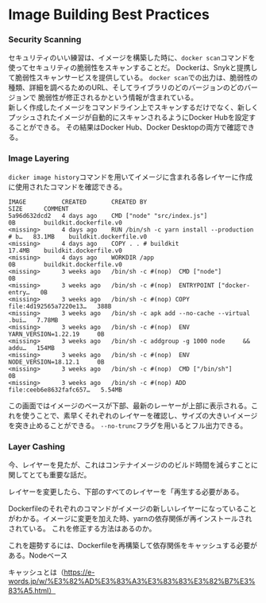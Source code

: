# Image Building Best Practices

### Security Scanning

セキュリティのいい練習は、イメージを構築した時に、```docker scan```コマンドを使ってセキュリティの脆弱性をスキャンすることだ。
Dockerは、Snykと提携して脆弱性スキャンサービスを提供している。
```docker scan```での出力は、脆弱性の種類、詳細を調べるためのURL、そしてライブラリのどのバージョンのどのバージョンで
脆弱性が修正されるかという情報が含まれている。
<br>
新しく作成したイメージをコマンドライン上でスキャンするだけでなく、新しくプッシュされたイメージが自動的にスキャンされるようにDocker Hubを設定することができる。
その結果はDocker Hub、Docker Desktopの両方で確認できる。

### Image Layering

```dicker image history```コマンドを用いてイメージに含まれる各レイヤーに作成に使用されたコマンドを確認できる。
```
IMAGE          CREATED       CREATED BY                                      SIZE      COMMENT
5a96d632dcd2   4 days ago    CMD ["node" "src/index.js"]                     0B        buildkit.dockerfile.v0
<missing>      4 days ago    RUN /bin/sh -c yarn install --production # b…   83.1MB    buildkit.dockerfile.v0
<missing>      4 days ago    COPY . . # buildkit                             17.4MB    buildkit.dockerfile.v0
<missing>      4 days ago    WORKDIR /app                                    0B        buildkit.dockerfile.v0
<missing>      3 weeks ago   /bin/sh -c #(nop)  CMD ["node"]                 0B        
<missing>      3 weeks ago   /bin/sh -c #(nop)  ENTRYPOINT ["docker-entry…   0B        
<missing>      3 weeks ago   /bin/sh -c #(nop) COPY file:4d192565a7220e13…   388B      
<missing>      3 weeks ago   /bin/sh -c apk add --no-cache --virtual .bui…   7.78MB    
<missing>      3 weeks ago   /bin/sh -c #(nop)  ENV YARN_VERSION=1.22.19     0B        
<missing>      3 weeks ago   /bin/sh -c addgroup -g 1000 node     && addu…   154MB     
<missing>      3 weeks ago   /bin/sh -c #(nop)  ENV NODE_VERSION=18.12.1     0B        
<missing>      3 weeks ago   /bin/sh -c #(nop)  CMD ["/bin/sh"]              0B        
<missing>      3 weeks ago   /bin/sh -c #(nop) ADD file:ceeb6e8632fafc657…   5.54MB    

```
この画面ではイメージのベースが下部、最新のレーヤーが上部に表示される。これを使うことで、素早くそれぞれのレイヤーを確認し、サイズの大きいイメージを突き止めることができる。
```--no-trunc```フラグを用いるとフル出力できる。

### Layer Cashing

今、レイヤーを見たが、これはコンテナイメージののビルド時間を減らすことに関してとても重要な話だ。<br>

レイヤーを変更したら、下部のすべてのレイヤーを「再生する必要がある。

Dockerfileのそれぞれのコマンドがイメージの新しいレイヤーになっていることがわかる。イメージに変更を加えた時、yarnの依存関係が再インストールされされている。
これを修正する方法はあるのか。<br>

これを趨勢するには、Dockerfileを再構築して依存関係をキャッシュする必要がある。Nodeベース

キャッシュとは（https://e-words.jp/w/%E3%82%AD%E3%83%A3%E3%83%83%E3%82%B7%E3%83%A5.html）
